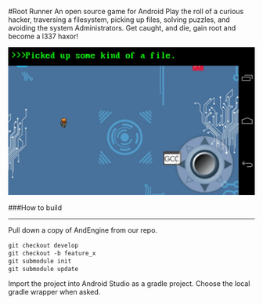 #Root Runner
An open source game for Android
Play the roll of a curious hacker, traversing a filesystem, picking up files,
solving puzzles, and avoiding the system Administrators.  Get caught, and die,
gain root and become a l337 haxor!

![Game Screenshot](screenshot.png)


###How to build
***
Pull down a copy of AndEngine from our repo.

```
git checkout develop
git checkout -b feature_x
git submodule init
git submodule update
``` 
Import the project into Android Studio as a gradle project. Choose the local gradle wrapper when asked.

